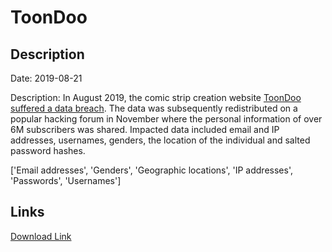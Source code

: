 # ToonDoo

## Description

Date: 2019-08-21

Description:
In August 2019, the comic strip creation website <a href="https://www.zataz.com/6-000-000-de-donnees-personnelles-piratees-pour-le-site-toondoo/" target="_blank" rel="noopener">ToonDoo suffered a data breach</a>. The data was subsequently redistributed on a popular hacking forum in November where the personal information of over 6M subscribers was shared. Impacted data included email and IP addresses, usernames, genders, the location of the individual and salted password hashes.


['Email addresses', 'Genders', 'Geographic locations', 'IP addresses', 'Passwords', 'Usernames']

## Links

[Download Link](https://link-to.net/1229997/934.6917043504293/dynamic/?r=aHR0cHM6Ly93d3cubWVkaWFmaXJlLmNvbS92aWV3L2RkZ3BpSTFrZmM0Z1pZNi90b29uZG9vLmNvbS9maWxl)